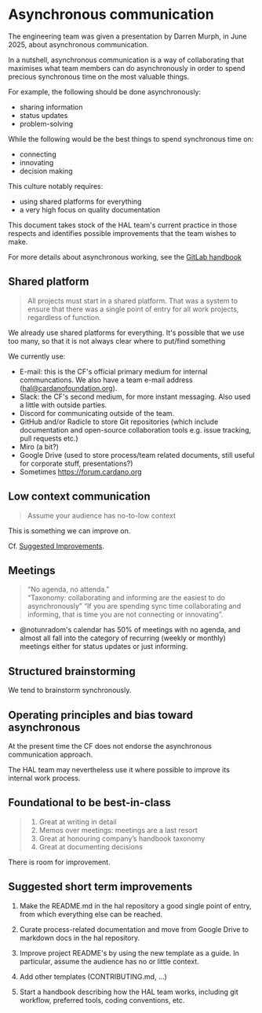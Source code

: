 # Asynchronous communication

The engineering team was given a presentation by Darren Murph, in June 2025,
about asynchronous communication.

In a nutshell, asynchronous communication is a way of collaborating that
maximises what team members can do asynchronously in order to spend precious
synchronous time on the most valuable things.

For example, the following should be done asynchronously:
- sharing information
- status updates
- problem-solving

While the following would be the best things to spend synchronous time on:
- connecting
- innovating
- decision making

This culture notably requires:
- using shared platforms for everything
- a very high focus on quality documentation

This document takes stock of the HAL team's current practice in those respects
and identifies possible improvements that the team wishes to make.

For more details about asynchronous working, see the [GitLab handbook][GitLabHB]

## Shared platform

> All projects must start in a shared platform. That was a system to ensure
> that there was a single point of entry for all work projects, regardless of
> function.

We already use shared platforms for everything. It's possible that we use too
many, so that it is not always clear where to put/find something

We currently use:

- E-mail: this is the CF's official primary medium for internal communcations.
  We also have a team e-mail address (hal@cardanofoundation.org).
- Slack: the CF's second medium, for more instant messaging. Also used a little
  with outside parties.
- Discord for communicating outside of the team.
- GitHub and/or Radicle to store Git repositories (which include documentation
  and open-source collaboration tools e.g. issue tracking, pull requests etc.)
- Miro (a bit?)
- Google Drive (used to store process/team related documents, still useful for
  corporate stuff, presentations?)
- Sometimes https://forum.cardano.org

## Low context communication

> Assume your audience has no-to-low context

This is something we can improve on.

Cf. [Suggested Improvements](#suggested-improvements).

## Meetings

> “No agenda, no attenda.”  
> “Taxonomy: collaborating and informing are the easiest to do asynchronously”
> “If you are spending sync time collaborating and informing, that is time you
> are not connecting or innovating”.

- @notunradom's calendar has 50% of meetings with no agenda, and almost all fall
  into the category of recurring (weekly or monthly) meetings either for status
  updates or just informing.

## Structured brainstorming

We tend to brainstorm synchronously.

## Operating principles and bias toward asynchronous

At the present time the CF does not endorse the asynchronous communication approach.

The HAL team may nevertheless use it where possible to improve its internal work process.

## Foundational to be best-in-class

> 1. Great at writing in detail  
> 2. Memos over meetings: meetings are a last resort  
> 3. Great at honouring company’s handbook taxonomy  
> 4. Great at documenting decisions

There is room for improvement.

## Suggested short term improvements

1. Make the README.md in the hal repository a good single point of entry, from
   which everything else can be reached.

1. Curate process-related documentation and move from Google Drive to markdown
   docs in the hal repository.

1. Improve project README's by using the new template as a guide. In
   particular, assume the audience has no or little context.

1. Add other templates (CONTRIBUTING.md, ...)

1. Start a handbook describing how the HAL team works, including git workflow,
   preferred tools, coding conventions, etc.



[GitLabHB]: https://handbook.gitlab.com/handbook/company/culture/all-remote/non-linear-workday/
